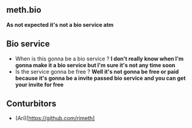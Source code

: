 ## meth.bio 
**As not expected it's not a bio service atm**

## Bio service
- When is this gonna be a bio service ?
  **I don't really know when I'm gonna make it a bio service but I'm sure it's not any time soon**
- Is the service gonna be free ?
  **Well it's not gonna be free or paid because it's gonna be a invite passed bio service and you can get your invite for free**

## Conturbitors

- (Ari)[https://github.com/rimeth]
